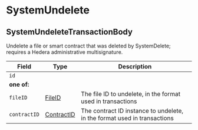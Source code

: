 # SystemUndelete

## SystemUndeleteTransactionBody

Undelete a file or smart contract that was deleted by SystemDelete; requires a Hedera administrative multisignature.

| Field        | Type                                                             | Description                                                              |
| ------------ | ---------------------------------------------------------------- | ------------------------------------------------------------------------ |
| `id`         |                                                                  |                                                                          |
| **one of:**  |                                                                  |                                                                          |
| `fileID`     | [FileID](../../../docs/hedera-api/basic-types/fileid.md)         | The file ID to undelete, in the format used in transactions              |
| `contractID` | [ContractID](../../../docs/hedera-api/basic-types/contractid.md) | The contract ID instance to undelete, in the format used in transactions |
